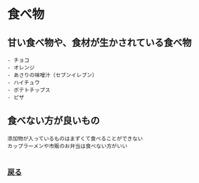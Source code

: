 # 食べ物


## 甘い食べ物や、食材が生かされている食べ物
    - チョコ
    - オレンジ
    - あさりの味噌汁（セブンイレブン）
    - ハイチュウ
    - ポテトチップス
    - ピザ

## 食べない方が良いもの
    添加物が入っているものはまずくて食べることができない
    カップラーメンや市販のお弁当は食べない方がいい

#
### [戻る](main.md)